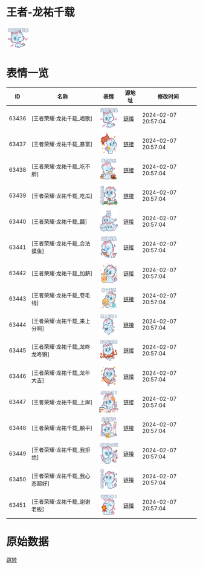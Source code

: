 # 王者-龙祐千载

<img src="./cover.png" height="60" alt="cover" />

# 表情一览

|ID|名称|表情|源地址|修改时间|
|----|----|----|----|----|
|63436|[王者荣耀·龙祐千载_唱歌]|<img src="./pic/063436_%5B王者荣耀·龙祐千载_唱歌%5D.png" height="60" alt="唱歌"/>|[链接](https://i0.hdslb.com/bfs/emote/d461f247ef92e0a9aed209b9428795c665b6ba53.png)|2024-02-07 20:57:04|
|63437|[王者荣耀·龙祐千载_暴富]|<img src="./pic/063437_%5B王者荣耀·龙祐千载_暴富%5D.png" height="60" alt="暴富"/>|[链接](https://i0.hdslb.com/bfs/emote/7660657b239bffa67dae3a445d25b9446376157e.png)|2024-02-07 20:57:04|
|63438|[王者荣耀·龙祐千载_吃不胖]|<img src="./pic/063438_%5B王者荣耀·龙祐千载_吃不胖%5D.png" height="60" alt="吃不胖"/>|[链接](https://i0.hdslb.com/bfs/emote/8ed7bf5bb5f86c2a9bf7f1617e90cf8c064065a5.png)|2024-02-07 20:57:04|
|63439|[王者荣耀·龙祐千载_吃瓜]|<img src="./pic/063439_%5B王者荣耀·龙祐千载_吃瓜%5D.png" height="60" alt="吃瓜"/>|[链接](https://i0.hdslb.com/bfs/emote/38870e3c0e3d318167f3e3baa7234312c897904b.png)|2024-02-07 20:57:04|
|63440|[王者荣耀·龙祐千载_龘]|<img src="./pic/063440_%5B王者荣耀·龙祐千载_龘%5D.png" height="60" alt="龘"/>|[链接](https://i0.hdslb.com/bfs/emote/62a3616f7e73f5013a1e75e4fc26a180de0cda78.png)|2024-02-07 20:57:04|
|63441|[王者荣耀·龙祐千载_合法摸鱼]|<img src="./pic/063441_%5B王者荣耀·龙祐千载_合法摸鱼%5D.png" height="60" alt="合法摸鱼"/>|[链接](https://i0.hdslb.com/bfs/emote/6e15871f5e9bb65c205fac46ad2f9c347529e571.png)|2024-02-07 20:57:04|
|63442|[王者荣耀·龙祐千载_加薪]|<img src="./pic/063442_%5B王者荣耀·龙祐千载_加薪%5D.png" height="60" alt="加薪"/>|[链接](https://i0.hdslb.com/bfs/emote/506a09122eb3b684bfd46a2ff93eeefc5a333757.png)|2024-02-07 20:57:04|
|63443|[王者荣耀·龙祐千载_卷毛线]|<img src="./pic/063443_%5B王者荣耀·龙祐千载_卷毛线%5D.png" height="60" alt="卷毛线"/>|[链接](https://i0.hdslb.com/bfs/emote/fb385718828c199875a550f23bf3675e4376d962.png)|2024-02-07 20:57:04|
|63444|[王者荣耀·龙祐千载_来上分啊]|<img src="./pic/063444_%5B王者荣耀·龙祐千载_来上分啊%5D.png" height="60" alt="来上分啊"/>|[链接](https://i0.hdslb.com/bfs/emote/c57b98f727e03639c0090e612926defe9af7258b.png)|2024-02-07 20:57:04|
|63445|[王者荣耀·龙祐千载_龙咚龙咚锵]|<img src="./pic/063445_%5B王者荣耀·龙祐千载_龙咚龙咚锵%5D.png" height="60" alt="龙咚龙咚锵"/>|[链接](https://i0.hdslb.com/bfs/emote/069bae48afb119a541cf0b0bbdaddac8730c9e59.png)|2024-02-07 20:57:04|
|63446|[王者荣耀·龙祐千载_龙年大吉]|<img src="./pic/063446_%5B王者荣耀·龙祐千载_龙年大吉%5D.png" height="60" alt="龙年大吉"/>|[链接](https://i0.hdslb.com/bfs/emote/bd2ce26ced3a20b1e313b5945c211969a6d6db83.png)|2024-02-07 20:57:04|
|63447|[王者荣耀·龙祐千载_上岸]|<img src="./pic/063447_%5B王者荣耀·龙祐千载_上岸%5D.png" height="60" alt="上岸"/>|[链接](https://i0.hdslb.com/bfs/emote/9d6b9d4b65b105ff902e43670bbd4afbb268f4b5.png)|2024-02-07 20:57:04|
|63448|[王者荣耀·龙祐千载_躺平]|<img src="./pic/063448_%5B王者荣耀·龙祐千载_躺平%5D.png" height="60" alt="躺平"/>|[链接](https://i0.hdslb.com/bfs/emote/2d7b44b2f9064346c32bcb08c075174808e56b7c.png)|2024-02-07 20:57:04|
|63449|[王者荣耀·龙祐千载_我拒绝]|<img src="./pic/063449_%5B王者荣耀·龙祐千载_我拒绝%5D.png" height="60" alt="我拒绝"/>|[链接](https://i0.hdslb.com/bfs/emote/272e8301978e368037e088dd91c0aefdbf375929.png)|2024-02-07 20:57:04|
|63450|[王者荣耀·龙祐千载_我心态超好]|<img src="./pic/063450_%5B王者荣耀·龙祐千载_我心态超好%5D.png" height="60" alt="我心态超好"/>|[链接](https://i0.hdslb.com/bfs/emote/102aa9316e5ebac285f58a916a3d3ccc3d8a3498.png)|2024-02-07 20:57:04|
|63451|[王者荣耀·龙祐千载_谢谢老板]|<img src="./pic/063451_%5B王者荣耀·龙祐千载_谢谢老板%5D.png" height="60" alt="谢谢老板"/>|[链接](https://i0.hdslb.com/bfs/emote/b0ccff906775789947bae3d1dc2bdd22657783d0.png)|2024-02-07 20:57:04|

# 原始数据

[跳转](./raw.json)

